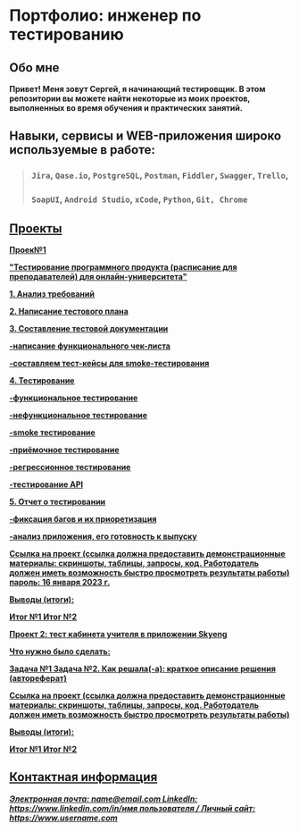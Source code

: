 # Портфолио: инженер по тестированию
## Обо мне
<b>Привет! Меня зовут Сергей, я начинающий тестировщик. 
В этом репозитории вы можете найти некоторые из моих проектов, выполненных во время  обучения и практических занятий.<b>

## Навыки, сервисы и WEB-приложения широко используемые в работе:
>### ``Jira``, ``Qase.io``, ``PostgreSQL``, ``Postman``, ``Fiddler``, ``Swagger``, ``Trello``,
>### ``SoapUI``, ``Android Studio``, ``xCode``, ``Python``, ``Git, Chrome``
## <u>Проекты<u>
<p>Проек№1<p> 
<p>"Тестирование программного продукта (расписание для преподавателей) для онлайн-университета"<p>
<p>1. Анализ требований<p>
<p>2. Написание тестового плана<p>
<p>3. Составление тестовой документации<p>
<p>-написание функционального чек-листа<p>
<p>-составляем тест-кейсы для smoke-тестирования<p>
<p>4. Тестирование<p>
<p>-функциональное тестирование<p>
<p>-нефункциональное тестирование<p>
<p>-smoke тестирование<p> 
<p>-приёмочное тестирование<p>
<p>-регрессионное тестирование<p>
<p>-тестирование API<p>
5. Отчет о тестировании
<p>-фиксация багов и их приоретизация<p>
<p>-анализ приложения, его готовность к выпуску<p>



Ссылка на проект (ссылка должна предоставить демонстрационные материалы: скриншоты, таблицы, запросы, код. Работодатель должен иметь возможность быстро просмотреть результаты работы)
пароль: 16 января 2023 г.

Выводы (итоги):

Итог №1
Итог №2

Проект 2: тест кабинета учителя в приложении Skyeng

Что нужно было сделать:

Задача №1
Задача №2.
Как решала(-а): краткое описание решения (автореферат)

Ссылка на проект (ссылка должна предоставить демонстрационные материалы: скриншоты, таблицы, запросы, код. Работодатель должен иметь возможность быстро просмотреть результаты работы)

Выводы (итоги):

Итог №1
Итог №2
## Контактная информация
<i>Электронная почта: name@email.com
LinkedIn: https://www.linkedin.com/in/имя пользователя /
Личный сайт: https://www.username.com<i>
